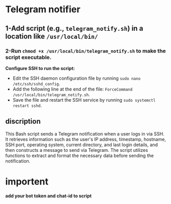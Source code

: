 # Telegram notifier


## 1-Add script (e.g., `telegram_notify.sh`) in a location like `/usr/local/bin/`

### 2-Run `chmod +x /usr/local/bin/telegram_notify.sh` to make the script executable.

**Configure SSH to run the script:**
   - Edit the SSH daemon configuration file by running `sudo nano /etc/ssh/sshd_config`.
   - Add the following line at the end of the file: `ForceCommand /usr/local/bin/telegram_notify.sh`.
   - Save the file and restart the SSH service by running `sudo systemctl restart sshd`.


## discription 

This Bash script sends a Telegram notification when a user logs in via SSH. It retrieves information such as the user's IP address, timestamp, hostname, SSH port, operating system, current directory, and last login details, and then constructs a message to send via Telegram. The script utilizes functions to extract and format the necessary data before sending the notification.


# importent 

**add your bot token and chat-id to script**